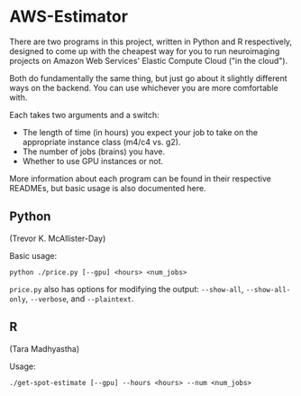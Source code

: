 # AWS-Estimator

There are two programs in this project, written in Python and R respectively, designed to come up with the cheapest way for you to run neuroimaging  projects on Amazon Web Services' Elastic Compute Cloud ("in the cloud").

Both do fundamentally the same thing, but just go about it slightly different ways on the backend. You can use whichever you are more comfortable with.

Each takes two arguments and a switch: 

 + The length of time (in hours) you expect your job to take on the appropriate instance class (m4/c4 vs. g2).
 + The number of jobs (brains) you have.
 + Whether to use GPU instances or not.

More information about each program can be found in their respective READMEs, but basic usage is also documented here.

## Python
(Trevor K. McAllister-Day)

Basic usage:

    python ./price.py [--gpu] <hours> <num_jobs>

`price.py` also has options for modifying the output: `--show-all`, `--show-all-only`, `--verbose`, and `--plaintext`.

## R
(Tara Madhyastha)

Usage:

    ./get-spot-estimate [--gpu] --hours <hours> --num <num_jobs>